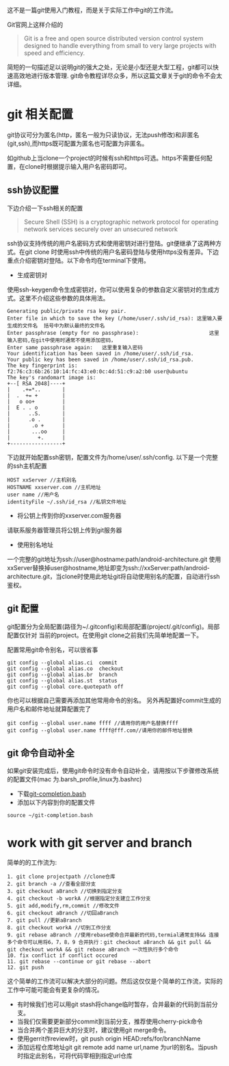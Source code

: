 这不是一篇git使用入门教程，而是关于实际工作中git的工作流。

Git官网上这样介绍的

> Git is a free and open source distributed version control system designed to handle everything from small to very large projects with speed and efficiency.

简短的一句描述足以说明git的强大之处，无论是小型还是大型工程，git都可以快速高效地进行版本管理.
git命令教程详尽众多，所以这篇文章关于git的命令不会太详细。

# git 相关配置

git协议可分为匿名(http，匿名一般为只读协议，无法push修改)和非匿名(git,ssh),而https既可配置为匿名也可配置为非匿名。

如github上当clone一个project的时候有ssh和https可选。https不需要任何配置，在clone时根据提示输入用户名密码即可。
## ssh协议配置
下边介绍一下ssh相关的配置
>Secure Shell (SSH) is a cryptographic network protocol for operating network services securely over an unsecured network

ssh协议支持传统的用户名密码方式和使用密钥对进行登陆。git便继承了这两种方式。在git clone 时使用ssh中传统的用户名密码登陆与使用https没有差异。下边重点介绍密钥对登陆。以下命令均在terminal下使用。

* 生成密钥对

使用ssh-keygen命令生成密钥对，你可以使用复杂的参数自定义密钥对的生成方式。这里不介绍这些参数的具体用法。
``` user@ubuntu:~$ ssh-keygen -t rsa  
Generating public/private rsa key pair.  
Enter file in which to save the key (/home/user/.ssh/id_rsa): 这里输入要生成的文件名  括号中为默认最终的文件名
Enter passphrase (empty for no passphrase):                       这里输入密码,在git中使用时通常不使用添加密码，  
Enter same passphrase again:   这里重复输入密码  
Your identification has been saved in /home/user/.ssh/id_rsa.  
Your public key has been saved in /home/user/.ssh/id_rsa.pub.  
The key fingerprint is:  
f2:76:c3:6b:26:10:14:fc:43:e0:0c:4d:51:c9:a2:b0 user@ubuntu  
The key's randomart image is:  
+--[ RSA 2048]----+  
|    .+=*..       |  
|  .  += +        |  
|   o oo+         |  
|  E . . o        |  
|      ..S.       |  
|      .o .       |  
|       .o +      |  
|       ...oo     |  
|         +.      |  
+-----------------+  
```

下边就开始配置ssh密钥，配置文件为/home/user/.ssh/config.
以下是一个完整的ssh主机配置
```
HOST xxServer //主机别名
HOSTNAME xxserver.com //主机地址
user name //用户名
identityFile ~/.ssh/id_rsa //私钥文件地址
```

* 将公钥上传到你的xxserver.com服务器

请联系服务器管理员将公钥上传到git服务器

* 使用别名地址

一个完整的git地址为ssh://user@hostname:path/android-architecture.git
使用xxServer替换掉user@hostname,地址即变为ssh://xxServer:path/android-architecture.git，当clone时使用此地址git将自动使用别名的配置，自动进行ssh鉴权。

## git 配置
git配置分为全局配置(路径为~/.gitconfig)和局部配置(project/.git/config)。局部配置仅针对 当前的project。在使用git clone之前我们先简单地配置一下。

配置常用git命令别名，可以很省事
```
git config --global alias.ci  commit
git config --global alias.co  checkout
git config --global alias.br  branch
git config --global alias.st  status
git config --global core.quotepath off

```
你也可以根据自己需要再添加其他常用命令的别名。
另外再配置好commit生成的用户名和邮件地址就算配置完了
```
git config --global user.name ffff //请用你的用户名替换ffff
git config --global user.name ffff@fff.com//请用你的邮件地址替换
```

## git 命令自动补全

如果git安装完成后，使用git命令时没有命令自动补全，请用按以下步骤修改系统的配置文件(mac 为.barsh_profile,linux为.bashrc)
* 下载[git-completion.bash](https://github.com/git/git/blob/master/contrib/completion/)
* 添加以下内容到你的配置文件

```
source ~/git-completion.bash
```

# work with git server and branch
简单的的工作流为:
```
1. git clone projectpath //clone仓库
2. git branch -a //查看全部分支
3. git checkout aBranch //切换到指定分支
4. git checkout -b workA //根据指定分支建立工作分支
5. git add,modify,rm,commit //修改文件
6. git checkout aBranch //切回aBranch
7. git pull //更新aBranch
8. git checkout workA //切到工作分支
9. git rebase aBranch //使用rebase使命合并最新的代码,termial通常支持&& 连接多个命令可以用将6，7，8，9 合并执行：git checkout aBranch && git pull && git checkout workA && git rebase aBranch 一次性执行多个命令
10. fix conflict if conflict occured
11. git rebase --continue or git rebase --abort
12. git push
```

这个简单的工作流可以解决大部分的问题。然后这仅仅是个简单的工作流，实际的工作中可能可能会有更复杂的情况。

* 有时候我们也可以用git stash将change临时暂存，合并最新的代码到当前分支。
* 当我们仅需要更新部分commit到当前分支，推荐使用cherry-pick命令
* 当合并两个差异巨大的分支时，建议使用git merge命令。
* 使用gerrit作review时，git push origin HEAD:refs/for/branchName
* 添加远程仓库地址git git remote add name url,name 为url的别名。当push时指定此别名，可将代码宰相到指定url仓库


